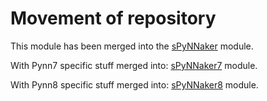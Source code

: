 Movement of repository
======================

This module has been merged into the [sPyNNaker](https://github.com/SpiNNakerManchester/sPyNNaker) module.

With Pynn7 specific stuff merged into: [sPyNNaker7](https://github.com/SpiNNakerManchester/sPyNNaker7) module.
    
With Pynn8 specific stuff merged into: [sPyNNaker8](https://github.com/SpiNNakerManchester/sPyNNaker8) module.
